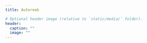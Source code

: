```yaml
---
title: Autoreak

# Optional header image (relative to `static/media/` folder).
header:
  caption: ""
  image: ""
---
```

